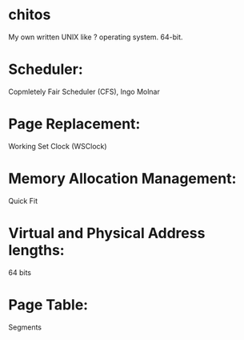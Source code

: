 # chitos
My own written UNIX like ? operating system. 64-bit.

# Scheduler:
Copmletely Fair Scheduler (CFS), Ingo Molnar

# Page Replacement:
Working Set Clock (WSClock)

# Memory Allocation Management:
Quick Fit

# Virtual and Physical Address lengths:
64 bits

# Page Table:
Segments
